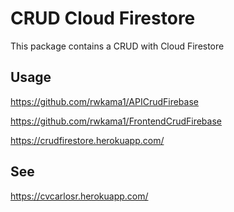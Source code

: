 # CRUD Cloud Firestore

This package contains a CRUD with Cloud Firestore
## Usage

https://github.com/rwkama1/APICrudFirebase

https://github.com/rwkama1/FrontendCrudFirebase

https://crudfirestore.herokuapp.com/


## See

https://cvcarlosr.herokuapp.com/
